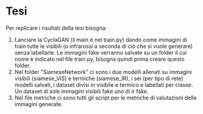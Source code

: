 # Tesi
Per replicare i risultati della tesi bisogna:
1) Lanciare la CyclaGAN (il main è nel train.py) dando come immagini di train tutte le visibili (o infrarossi a seconda di ciò che si vuole generare) senza labellarle. Le immagini fake verranno salvate su un folder il cui nome è indicato nel file train.py, bisogna quindi prima creare questo folder.
2) Nel folder "SiameseNetwork" ci sono i due modelli allenati su immagini visibili (siamese_VIS) e termiche (siamese_IR), i sei (per tipo di rete) modelli salvati, i dataset divisi in visibile e termico e labellati per classe. Un dataset di sole immagini visibili fake uno di ir fake. 
3) Nel file metriche ci sono tutti gli script per le metriche di valutazioni delle immagini generate. 
